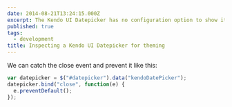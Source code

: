 ```yaml
---
date: 2014-08-21T13:24:15.000Z
excerpt: The Kendo UI Datepicker has no configuration option to show it all the time. How to inspect and theme it?
published: true
tags:
  - development
title: Inspecting a Kendo UI Datepicker for theming
---
```

We can catch the close event and prevent it like this:

```javascript
var datepicker = $("#datepicker").data("kendoDatePicker");
datepicker.bind("close", function(e) {
  e.preventDefault();
});
```

